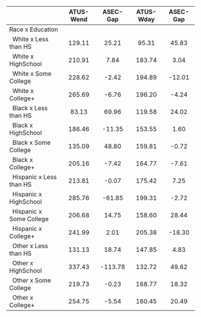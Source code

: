 
|                      |    ATUS-Wend |     ASEC-Gap |    ATUS-Wday |     ASEC-Gap |
| -------------------- | :----------: | :----------: | :----------: | :----------: |
| Race x Education     |              |              |              |              |
| &nbsp;&nbsp;White x Less than HS |       129.11 |        25.21 |        95.31 |        45.83 |
| &nbsp;&nbsp;White x HighSchool |       210.91 |         7.84 |       183.74 |         3.04 |
| &nbsp;&nbsp;White x Some College |       228.62 |        -2.42 |       194.89 |       -12.01 |
| &nbsp;&nbsp;White x College+ |       265.69 |        -6.76 |       196.20 |        -4.24 |
| &nbsp;&nbsp;Black x Less than HS |        83.13 |        69.96 |       119.58 |        24.02 |
| &nbsp;&nbsp;Black x HighSchool |       186.46 |       -11.35 |       153.55 |         1.60 |
| &nbsp;&nbsp;Black x Some College |       135.09 |        48.80 |       159.81 |        -0.72 |
| &nbsp;&nbsp;Black x College+ |       205.16 |        -7.42 |       164.77 |        -7.61 |
| &nbsp;&nbsp;Hispanic x Less than HS |       213.81 |        -0.07 |       175.42 |         7.25 |
| &nbsp;&nbsp;Hispanic x HighSchool |       285.76 |       -61.85 |       199.31 |        -2.72 |
| &nbsp;&nbsp;Hispanic x Some College |       206.68 |        14.75 |       158.60 |        28.44 |
| &nbsp;&nbsp;Hispanic x College+ |       241.99 |         2.01 |       205.38 |       -18.30 |
| &nbsp;&nbsp;Other x Less than HS |       131.13 |        18.74 |       147.85 |         4.83 |
| &nbsp;&nbsp;Other x HighSchool |       337.43 |      -113.78 |       132.72 |        49.62 |
| &nbsp;&nbsp;Other x Some College |       219.73 |        -0.23 |       168.77 |        18.32 |
| &nbsp;&nbsp;Other x College+ |       254.75 |        -5.54 |       160.45 |        20.49 |

